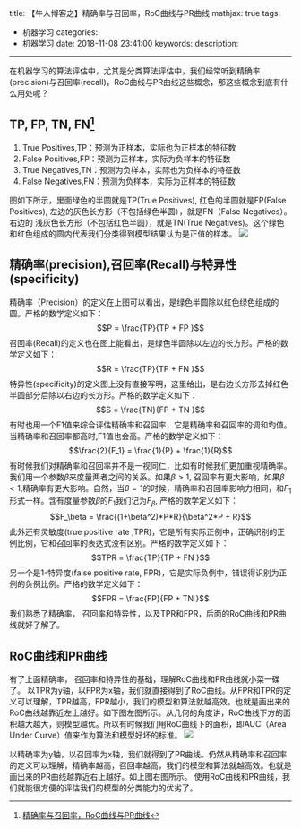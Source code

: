 title: 【牛人博客之】精确率与召回率，RoC曲线与PR曲线
mathjax: true
tags:
  - 机器学习
categories:
  - 机器学习
date: 2018-11-08 23:41:00
keywords:
description:
---
在机器学习的算法评估中，尤其是分类算法评估中，我们经常听到精确率(precision)与召回率(recall)，RoC曲线与PR曲线这些概念，那这些概念到底有什么用处呢？

<!--more-->

## TP, FP, TN, FN[^刘建平]
1. True Positives,TP：预测为正样本，实际也为正样本的特征数
2. False Positives,FP：预测为正样本，实际为负样本的特征数
3. True Negatives,TN：预测为负样本，实际也为负样本的特征数
4. False Negatives,FN：预测为负样本，实际为正样本的特征数

图如下所示，里面绿色的半圆就是TP(True Positives), 红色的半圆就是FP(False Positives), 左边的灰色长方形（不包括绿色半圆），就是FN（False Negatives）。右边的 浅灰色长方形（不包括红色半圆），就是TN(True Negatives)。这个绿色和红色组成的圆内代表我们分类得到模型结果认为是正值的样本。
![](https://upload-images.jianshu.io/upload_images/2268630-634d4a3641c0e792.jpg?imageMogr2/auto-orient/strip%7CimageView2/2/w/1240)

## 精确率(precision),召回率(Recall)与特异性(specificity)
精确率（Precision）的定义在上图可以看出，是绿色半圆除以红色绿色组成的圆。严格的数学定义如下：
$$P = \frac{TP}{TP + FP }$$
召回率(Recall)的定义也在图上能看出，是绿色半圆除以左边的长方形。严格的数学定义如下：
$$R = \frac{TP}{TP + FN }$$
特异性(specificity)的定义图上没有直接写明，这里给出，是右边长方形去掉红色半圆部分后除以右边的长方形。严格的数学定义如下：
$$S = \frac{TN}{FP + TN }$$
有时也用一个F1值来综合评估精确率和召回率，它是精确率和召回率的调和均值。当精确率和召回率都高时,F1值也会高。严格的数学定义如下：
$$\frac{2}{F_1} = \frac{1}{P} + \frac{1}{R}$$
有时候我们对精确率和召回率并不是一视同仁，比如有时候我们更加重视精确率。我们用一个参数$\beta$来度量两者之间的关系。如果$\beta>1$, 召回率有更大影响，如果$\beta<1$,精确率有更大影响。自然，当$\beta=1$的时候，精确率和召回率影响力相同，和$F_1$形式一样。含有度量参数$\beta$的$F_1$我们记为$F_{\beta}$, 严格的数学定义如下：
$$F_\beta = \frac{(1+\beta^2)*P*R}{\beta^2*P + R}$$
此外还有灵敏度(true positive rate ,TPR)，它是所有实际正例中，正确识别的正例比例，它和召回率的表达式没有区别。严格的数学定义如下：
$$TPR = \frac{TP}{TP + FN }$$
另一个是1-特异度(false positive rate, FPR)，它是实际负例中，错误得识别为正例的负例比例。严格的数学定义如下：
$$FPR = \frac{FP}{FP + TN }$$
我们熟悉了精确率， 召回率和特异性，以及TPR和FPR，后面的RoC曲线和PR曲线就好了解了。
## RoC曲线和PR曲线
有了上面精确率， 召回率和特异性的基础，理解RoC曲线和PR曲线就小菜一碟了。
以TPR为y轴，以FPR为x轴，我们就直接得到了RoC曲线。从FPR和TPR的定义可以理解，TPR越高，FPR越小，我们的模型和算法就越高效。也就是画出来的RoC曲线越靠近左上越好。如下图左图所示。从几何的角度讲，RoC曲线下方的面积越大越大，则模型越优。所以有时候我们用RoC曲线下的面积，即AUC（Area Under Curve）值来作为算法和模型好坏的标准。
![](https://upload-images.jianshu.io/upload_images/2268630-d36c4fa17a9542f6.png?imageMogr2/auto-orient/strip%7CimageView2/2/w/1240)

以精确率为y轴，以召回率为x轴，我们就得到了PR曲线。仍然从精确率和召回率的定义可以理解，精确率越高，召回率越高，我们的模型和算法就越高效。也就是画出来的PR曲线越靠近右上越好。如上图右图所示。
使用RoC曲线和PR曲线，我们就能很方便的评估我们的模型的分类能力的优劣了。

[^刘建平]: [精确率与召回率，RoC曲线与PR曲线](https://www.cnblogs.com/pinard/p/5993450.html)